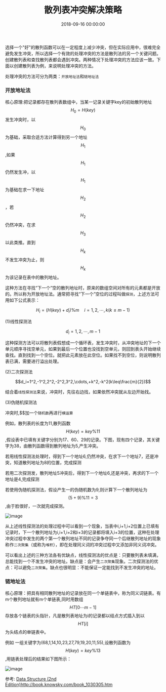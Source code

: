 ﻿---
layout: post
title: 散列表冲突解决策略
date: 2018-09-16 00:00:00
categories: 算法与数据结构
---

选择一个"好"的散列函数可以在一定程度上减少冲突，但在实际应用中，很难完全避免发生冲突，所以选择一个有效的处理冲突的方法是散列法的另一个关键问题。创建散列表和查找散列表都会遇到冲突。两种情况下处理冲突的方法应该一致。下面以创建散列表为例，来说明处理冲突的方法。

处理冲突的方法可分为两类：``开放地址法``和``链地址法``

### 开放地址法

核心原理:把记录都存在散列表数组中，当某一记录关键字key的初始散列地址$$H_0=H(key)$$发生冲突时，以$$H_0$$为基础，采取合适方法计算得到另一个地址$$H_1$$,如果$$H_1$$仍然发生冲，以$$H_1$$为基础在求一下地址$$H_2$$，若$$H_2$$仍然冲突，在求$$H_3$$以此类推。直到$$H_k$$不发生冲突为止，则$$H_k$$为该记录在表中的散列地址。

这种方法在寻找“下一个”空的散列地址时，原来的数组空间对所有的元素都是开放的。所以称为开放地址法。通常把寻找“下一个”空位的过程叫做``探测``，上述方法可用如下公式表示：

$$H_i=(H(key)+d_i)\%m\quad i=1,2,\cdots,k(k\leq m - 1)$$

(1)线性探测法

$$d_i=1,2,\cdots,m-1$$

这种探测方法可以将散列表假想成一个循环表，发生冲突时，从冲突地址的下一个单元顺序寻找空单元，如果到最后一个位置也没找到空单元，则回到表头开始继续查找。直到找到一个空位。就把此元素放在此空位。如果找不到空位，则说明散列表已满，需要进行溢出处理。

(2)二次探测法

$$d_i=1^2,-1^2,2^2,-2^2,3^2,\cdots,+k^2,-k^2(k\leq\frac{m}{2})$$

结合着``线性探测法``来说，冲突时，先往右边找，如果依然冲突就从左边开始找。

(3)伪随机探测法

冲突时,$$加一个``随机数``再进行``模运算``

例如，散列表的长度为11,散列函数$$H(key)=key\%11$$,假设表中已填有关键字分别为17、60、29的记录。下图，现有四个记录，其关键字为38，由散列函数得到散列地址为5,产生冲突。

若用线性探测法处理时，得到下一个地址6,仍然冲突，在求下一个地址7，还是冲突，知道散列地址为8的位置，完成探测

若用二次探测发，散列地址5冲突后，得到下一个地址6,还是冲突，再求的下一个地址是4,完成探测

若使用伪随机探测法，假设产生一的伪随机数为9,则计算下一个散列地址为$$(5+9)\%11=3$$,由于脸很好，一次就完成探测。

![image](https://i.loli.net/2019/07/02/5d1aafff0d30228038.jpg)


从上述线性探测法的处理过程中可以看到一个现象，当表中i,i+1,i+2位置上已填有记录时，下一个散列地址为i,i+1,i+2和i+3的记录都将填入i+3的位置，这种在处理冲突过程中发生的两个第一个散列地址不同的记录争夺同一个后继散列地址的现象称作``二次聚集``（或称为``堆积``），即在处理同义词的冲突过程中又添加非同义词冲突。

可以看出上述的三种方法各有优缺点，线性探测法的优点是：只要散列表未填满，总能找到一个不发生冲突的地址。缺点是：会产生``二次聚集``现象。二次探测法的优点：可以避免``二次聚集``。缺点也很明显：不能保证一定能找到不发生冲突的地址。

### 链地址法

核心原理：把具有相同散列地址的记录放在同一个单链表中，称为同义词链表。有m个散列地址就有m个单链表,同时用数组$$HT[0\cdots m-1]$$存放各个链表的头指针，凡是散列表地址为i的记录都以结点方式插入到以$$HT[i]$$为头结点的单链表中。

例如 一组关键字为(68,1,14,10,23,27,79,19,20,11,55),设散列函数为$$H(key)=key\%13$$,用链表处理后的结果如下图所示：

![image](https://i.loli.net/2019/07/02/5d1ab001cdf1242530.jpg)

参考: [Data Structure (2nd Edition)](http://book.knowsky.com/book_1030305.htm)http://book.knowsky.com/book_1030305.htm